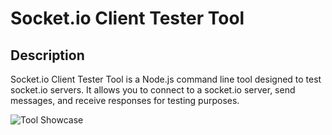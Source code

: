 # Socket.io Client Tester Tool

## Description

Socket.io Client Tester Tool is a Node.js command line tool designed to test socket.io servers. It allows you to connect to a socket.io server, send messages, and receive responses for testing purposes.

![Tool Showcase](https://i.imgur.com/EBTcWG4.png)
